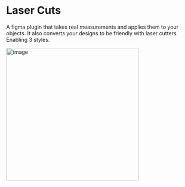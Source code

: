 # Laser Cuts

A figma plugin that takes real measurements and applies them to your objects. It also converts your designs to be friendly with laser cutters. Enabling 3 styles.

<img width="355" alt="image" src="https://github.com/user-attachments/assets/53d2d5be-89a2-4833-939e-6ef00703d2c4">
